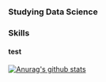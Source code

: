 ### Studying Data Science

### Skills
#### test


 [![Anurag's github stats](https://github-readme-stats.vercel.app/api?username=KimJinSungDataScientist)](https://github.com/anuraghazra/github-readme-stats)

<!--
**KimJinSungDataScientist/kimjinsungdatascientist** is a ✨ _special_ ✨ repository because its `README.md` (this file) appears on your GitHub profile.

Here are some ideas to get you started:

- 🔭 I’m currently working on ...
- 🌱 I’m currently learning ...
- 👯 I’m looking to collaborate on ...
- 🤔 I’m looking for help with ...
- 💬 Ask me about ...
- 📫 How to reach me: ...
- 😄 Pronouns: ...
- ⚡ Fun fact: ...
-->
